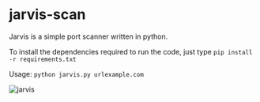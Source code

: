 # jarvis-scan
Jarvis is a simple port scanner written in python.

To install the dependencies required to run the code, just type ```pip install -r requirements.txt ```

Usage: ```python jarvis.py urlexample.com ```

![jarvis](https://user-images.githubusercontent.com/83036320/174688175-3a134e08-a9f2-4bfc-b992-ec2f6806fadb.png)
